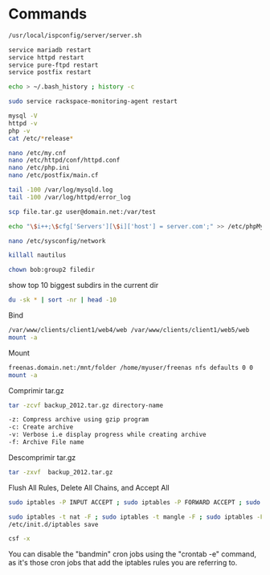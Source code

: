 Commands
========
```sh
/usr/local/ispconfig/server/server.sh

service mariadb restart
service httpd restart
service pure-ftpd restart
service postfix restart

echo > ~/.bash_history ; history -c

sudo service rackspace-monitoring-agent restart

mysql -V
httpd -v
php -v
cat /etc/*release*

nano /etc/my.cnf
nano /etc/httpd/conf/httpd.conf
nano /etc/php.ini
nano /etc/postfix/main.cf

tail -100 /var/log/mysqld.log
tail -100 /var/log/httpd/error_log

scp file.tar.gz user@domain.net:/var/test

echo "\$i++;\$cfg['Servers'][\$i]['host'] = server.com';" >> /etc/phpMyAdmin/config.inc.php

nano /etc/sysconfig/network

killall nautilus

chown bob:group2 filedir

```
show top 10 biggest subdirs in the current dir

```sh
du -sk * | sort -nr | head -10
```

Bind
```sh
/var/www/clients/client1/web4/web /var/www/clients/client1/web5/web    none    bind,nobootwait,_netdev    0 0
mount -a
```

Mount
```sh
freenas.domain.net:/mnt/folder /home/myuser/freenas nfs defaults 0 0
mount -a
```

Comprimir tar.gz
```sh
tar -zcvf backup_2012.tar.gz directory-name

-z: Compress archive using gzip program
-c: Create archive
-v: Verbose i.e display progress while creating archive
-f: Archive File name
```
Descomprimir tar.gz
```sh
tar -zxvf  backup_2012.tar.gz
```

Flush All Rules, Delete All Chains, and Accept All
```sh
sudo iptables -P INPUT ACCEPT ; sudo iptables -P FORWARD ACCEPT ; sudo iptables -P OUTPUT ACCEPT

sudo iptables -t nat -F ; sudo iptables -t mangle -F ; sudo iptables -F ; sudo iptables -X ;
/etc/init.d/iptables save

csf -x
```
You can disable the "bandmin" cron jobs using the "crontab -e" command, as it's those cron jobs that add the iptables rules you are referring to. 
